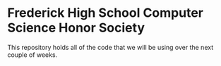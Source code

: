 # Frederick High School Computer Science Honor Society
This repository holds all of the code that we will be using over the next couple of weeks.
